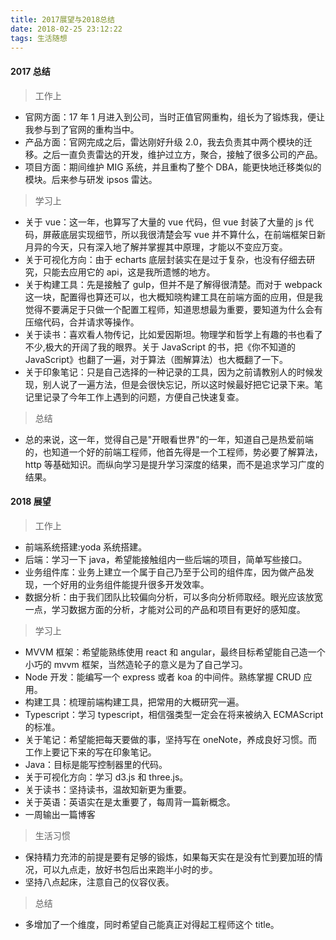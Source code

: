 ```yaml
---
title: 2017展望与2018总结
date: 2018-02-25 23:12:22
tags: 生活随想
---
```


#### 2017 总结

> 工作上

* 官网方面：17 年 1 月进入到公司，当时正值官网重构，组长为了锻炼我，便让我参与到了官网的重构当中。
* 产品方面：官网完成之后，雷达刚好升级 2.0，我去负责其中两个模块的迁移。之后一直负责雷达的开发，维护过立方，聚合，接触了很多公司的产品。
* 项目方面：期间维护 MIG 系统，并且重构了整个 DBA，能更快地迁移类似的模块。后来参与研发 ipsos 雷达。

> 学习上

* 关于 vue：这一年，也算写了大量的 vue 代码，但 vue 封装了大量的 js 代码，屏蔽底层实现细节，所以我很清楚会写 vue 并不算什么，在前端框架日新月异的今天，只有深入地了解并掌握其中原理，才能以不变应万变。
* 关于可视化方向：由于 echarts 底层封装实在是过于复杂，也没有仔细去研究，只能去应用它的 api，这是我所遗憾的地方。
* 关于构建工具：先是接触了 gulp，但并不是了解得很清楚。而对于 webpack 这一块，配置得也算还可以，也大概知晓构建工具在前端方面的应用，但是我觉得不要满足于只做一个配置工程师，知道思想最为重要，要知道为什么会有压缩代码，合并请求等操作。
* 关于读书：喜欢看人物传记，比如爱因斯坦。物理学和哲学上有趣的书也看了不少,极大的开阔了我的眼界。关于 JavaScript 的书，把《你不知道的 JavaScript》也翻了一遍，对于算法（图解算法）也大概翻了一下。
* 关于印象笔记：只是自己选择的一种记录的工具，因为之前请教别人的时候发现，别人说了一遍方法，但是会很快忘记，所以这时候最好把它记录下来。笔记里记录了今年工作上遇到的问题，方便自己快速复查。

> 总结

* 总的来说，这一年，觉得自己是"开眼看世界"的一年，知道自己是热爱前端的，也知道一个好的前端工程师，他首先得是一个工程师，势必要了解算法，http 等基础知识。而纵向学习是提升学习深度的结果，而不是追求学习广度的结果。

#### 2018 展望

> 工作上

* 前端系统搭建:yoda 系统搭建。
* 后端：学习一下 java，希望能接触组内一些后端的项目，简单写些接口。
* 业务组件库：业务上建立一个属于自己乃至于公司的组件库，因为做产品发现，一个好用的业务组件能提升很多开发效率。
* 数据分析：由于我们团队比较偏向分析，可以多向分析师取经。眼光应该放宽一点，学习数据方面的分析，才能对公司的产品和项目有更好的感知度。

> 学习上

* MVVM 框架：希望能熟练使用 react 和 angular，最终目标希望能自己造一个小巧的 mvvm 框架，当然造轮子的意义是为了自己学习。
* Node 开发：能编写一个 express 或者 koa 的中间件。熟练掌握 CRUD 应用。
* 构建工具：梳理前端构建工具，把常用的大概研究一遍。
* Typescript：学习 typescript，相信强类型一定会在将来被纳入 ECMAScript 的标准。
* 关于笔记：希望能把每天要做的事，坚持写在 oneNote，养成良好习惯。而工作上要记下来的写在印象笔记。
* Java：目标是能写控制器里的代码。
* 关于可视化方向：学习 d3.js 和 three.js。
* 关于读书：坚持读书，温故知新更为重要。
* 关于英语：英语实在是太重要了，每周背一篇新概念。
* 一周输出一篇博客

> 生活习惯

* 保持精力充沛的前提是要有足够的锻炼，如果每天实在是没有忙到要加班的情况，可以九点走，放好书包后出来跑半小时的步。
* 坚持八点起床，注意自己的仪容仪表。

> 总结

* 多增加了一个维度，同时希望自己能真正对得起工程师这个 title。
